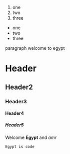 1. one
2. two
3. three

- one
- two
- three

paragraph welcome to egypt   
# Header
## Header2
### Header3
#### Header4
##### Header5

Welcome **Egypt** and _amr_

`Egypt is code`
